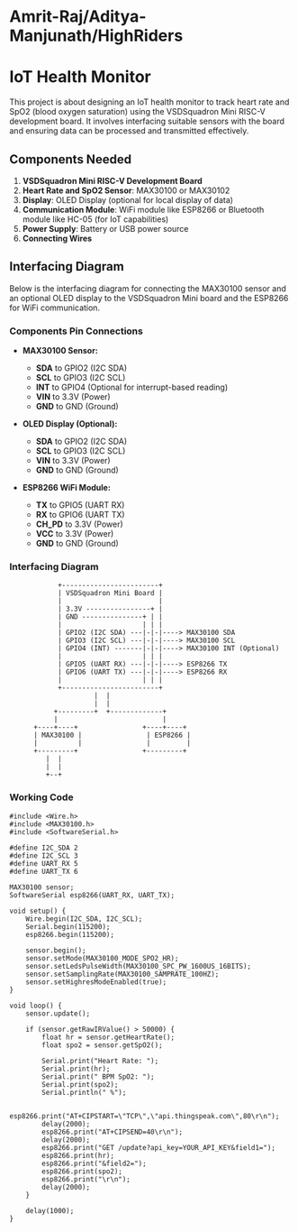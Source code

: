 # Amrit-Raj/Aditya-Manjunath/HighRiders


# IoT Health Monitor

This project is about designing an IoT health monitor to track heart rate and SpO2 (blood oxygen saturation) using the VSDSquadron Mini RISC-V development board. It involves interfacing suitable sensors with the board and ensuring data can be processed and transmitted effectively.

## Components Needed
1. **VSDSquadron Mini RISC-V Development Board**
2. **Heart Rate and SpO2 Sensor**: MAX30100 or MAX30102
3. **Display**: OLED Display (optional for local display of data)
4. **Communication Module**: WiFi module like ESP8266 or Bluetooth module like HC-05 (for IoT capabilities)
5. **Power Supply**: Battery or USB power source
6. **Connecting Wires**

## Interfacing Diagram

Below is the interfacing diagram for connecting the MAX30100 sensor and an optional OLED display to the VSDSquadron Mini board and the ESP8266 for WiFi communication.

### Components Pin Connections
- **MAX30100 Sensor:**
  - **SDA** to GPIO2 (I2C SDA)
  - **SCL** to GPIO3 (I2C SCL)
  - **INT** to GPIO4 (Optional for interrupt-based reading)
  - **VIN** to 3.3V (Power)
  - **GND** to GND (Ground)

- **OLED Display (Optional):**
  - **SDA** to GPIO2 (I2C SDA)
  - **SCL** to GPIO3 (I2C SCL)
  - **VIN** to 3.3V (Power)
  - **GND** to GND (Ground)

- **ESP8266 WiFi Module:**
  - **TX** to GPIO5 (UART RX)
  - **RX** to GPIO6 (UART TX)
  - **CH_PD** to 3.3V (Power)
  - **VCC** to 3.3V (Power)
  - **GND** to GND (Ground)

### Interfacing Diagram
```plaintext
            +------------------------+
            | VSDSquadron Mini Board |
            |                        |
            | 3.3V ----------------+ |
            | GND ---------------+ | |
            |                    | | |
            | GPIO2 (I2C SDA) ---|-|-|----> MAX30100 SDA
            | GPIO3 (I2C SCL) ---|-|-|----> MAX30100 SCL
            | GPIO4 (INT) -------|-|-|----> MAX30100 INT (Optional)
            |                    | | |
            | GPIO5 (UART RX) ---|-|-|----> ESP8266 TX
            | GPIO6 (UART TX) ---|-|-|----> ESP8266 RX
            |                    | | |
            +------------------------+
                     |  |
                     |  |
           +---------+  +-------------+
           |                          |
      +----+----+                +----+----+
      | MAX30100 |                | ESP8266 |
      |          |                |         |
      +---------+                +---------+
         |  |
         |  |
         +--+

```
### Working Code
```
#include <Wire.h>
#include <MAX30100.h>
#include <SoftwareSerial.h>

#define I2C_SDA 2
#define I2C_SCL 3
#define UART_RX 5
#define UART_TX 6

MAX30100 sensor;
SoftwareSerial esp8266(UART_RX, UART_TX);

void setup() {
    Wire.begin(I2C_SDA, I2C_SCL);
    Serial.begin(115200);
    esp8266.begin(115200);

    sensor.begin();
    sensor.setMode(MAX30100_MODE_SPO2_HR);
    sensor.setLedsPulseWidth(MAX30100_SPC_PW_1600US_16BITS);
    sensor.setSamplingRate(MAX30100_SAMPRATE_100HZ);
    sensor.setHighresModeEnabled(true);
}

void loop() {
    sensor.update();

    if (sensor.getRawIRValue() > 50000) {
        float hr = sensor.getHeartRate();
        float spo2 = sensor.getSpO2();
        
        Serial.print("Heart Rate: ");
        Serial.print(hr);
        Serial.print(" BPM SpO2: ");
        Serial.print(spo2);
        Serial.println(" %");
        
        esp8266.print("AT+CIPSTART=\"TCP\",\"api.thingspeak.com\",80\r\n");
        delay(2000);
        esp8266.print("AT+CIPSEND=40\r\n");
        delay(2000);
        esp8266.print("GET /update?api_key=YOUR_API_KEY&field1=");
        esp8266.print(hr);
        esp8266.print("&field2=");
        esp8266.print(spo2);
        esp8266.print("\r\n");
        delay(2000);
    }

    delay(1000);
}
```
